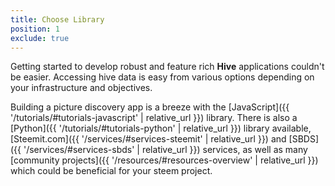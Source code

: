 ```yaml
---
title: Choose Library
position: 1
exclude: true
---
```


Getting started to develop robust and feature rich **Hive** applications couldn't be easier. Accessing hive data is easy from various options depending on your infrastructure and objectives.

Building a picture discovery app is a breeze with the [JavaScript]({{ '/tutorials/#tutorials-javascript' | relative_url }}) library. There is also a [Python]({{ '/tutorials/#tutorials-python' | relative_url }}) library available, [Steemit.com]({{ '/services/#services-steemit' | relative_url }}) and [SBDS]({{ '/services/#services-sbds' | relative_url }}) services, as well as many [community projects]({{ '/resources/#resources-overview' | relative_url }}) which could be beneficial for your steem project.
